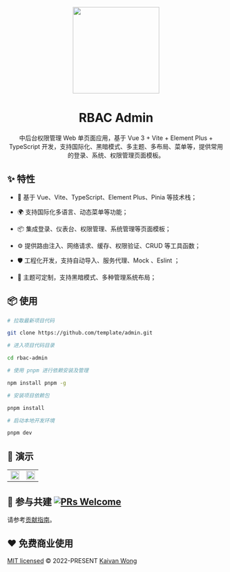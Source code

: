 <p align="center">
  <a href="https://github.com/template-app">
    <img width="200" src="https://github.com/template-app/.github/blob/main/assets/logo.svg?raw=true">
  </a>
</p>

<h1 align="center">RBAC Admin</h1>

<div align="center">

中后台权限管理 Web 单页面应用，基于 Vue 3 + Vite + Element Plus + TypeScript 开发，支持国际化、黑暗模式、多主题、多布局、菜单等，提供常用的登录、系统、权限管理页面模板。

</div>

## ✨ 特性

- 🌈 基于 Vue、Vite、TypeScript、Element Plus、Pinia 等技术栈；

- 🌍 支持国际化多语言、动态菜单等功能；

- 📦 集成登录、仪表台、权限管理、系统管理等页面模板；

- ⚙️ 提供路由注入、网络请求、缓存、权限验证、CRUD 等工具函数；

- 🛡 工程化开发，支持自动导入、服务代理、Mock 、Eslint ；

- 🎨 主题可定制，支持黑暗模式、多种管理系统布局；

## 📦 使用

```sh
# 拉取最新项目代码

git clone https://github.com/template/admin.git

# 进入项目代码目录

cd rbac-admin

# 使用 pnpm 进行依赖安装及管理

npm install pnpm -g

# 安装项目依赖包

pnpm install

# 启动本地开发环境

pnpm dev
```

## 🌰 演示

<table>
	<tr>
		<td><img width="100%" src="https://github.com/template-app/rbac-admin/blob/main/.github/assets/login.png?raw=true" /></td>
		<td><img width="100%" src="https://github.com/template-app/rbac-admin/blob/main/.github/assets/workbench.jpg?raw=true" /></td>
	</tr>
</table>

## 🤝 参与共建 [![PRs Welcome](https://img.shields.io/badge/PRs-welcome-brightgreen.svg?style=flat-square)]()

请参考[贡献指南](https://github.com/template-app/.github/blob/main/contribute.md)。

## ❤️ 免费商业使用

[MIT licensed](./LICENSE) © 2022-PRESENT [Kaivan Wong](https://github.com/kaivanwong)
